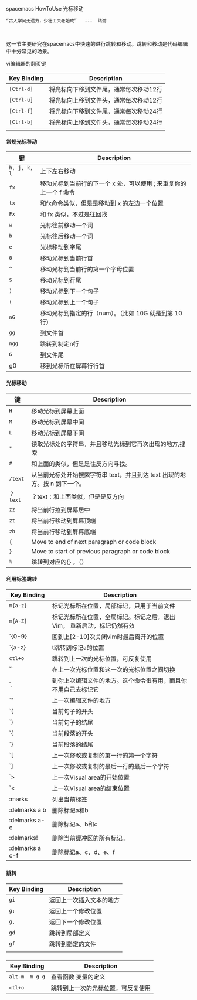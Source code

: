 spacemacs HowToUse 光标移动

```
“古人学问无遗力，少壮工夫老始成”   ---  陆游
```



​										

这一节主要研究在spacemacs中快速的进行跳转和移动。跳转和移动是代码编辑中十分常见的场景。





vi编辑器的翻页键

| Key Binding | Description                            |
| ----------- | -------------------------------------- |
| `[Ctrl-d]`  | 将光标向下移到文件尾，通常每次移动12行 |
| `[Ctrl-u]`  | 将光标向上移到文件头，通常每次移动12行 |
| `[Ctrl-f]`  | 将光标向下移到文件尾，通常每次移动24行 |
| `[Ctrl-b]`  | 将光标向上移到文件头，通常每次移动24行 |
|             |                                        |







#### 常规光标移动

| **键**       | Description                                                  |
| ------------ | ------------------------------------------------------------ |
| `h, j, k, l` | 上下左右移动                                                 |
| `fx`         | 移动光标到当前行的下一个 x 处，可以使用 ; 来重复你的上一个 f 命令 |
| `tx`         | 和fx命令类似，但是是移动到 x 的左边一个位置                  |
| `Fx`         | 和 fx 类似，不过是往回找                                     |
| `w`          | 光标往前移动一个词                                           |
| `b`          | 光标往后移动一个词                                           |
| `e`          | 光标移动到字尾                                               |
| `0`          | 移动光标到当前行首                                           |
| `^`          | 移动光标到当前行的第一个字母位置                             |
| `$`          | 移动光标到行尾                                               |
| `)`          | 移动光标到下一个句子                                         |
| `(`          | 移动光标到上一个句子                                         |
| `nG`         | 移动光标到指定的行（num）。（比如 10G 就是到第 10 行）       |
| `gg`         | 到文件首                                                     |
| `ngg`        | 跳转到制定n行                                                |
| `G`          | 到文件尾                                                     |
| g0           | 移到光标所在屏幕行行首                                       |





#### 光标移动

| **键**   | Description                                                  |
| -------- | ------------------------------------------------------------ |
| `H`      | 移动光标到屏幕上面                                           |
| `M`      | 移动光标到屏幕中间                                           |
| `L`      | 移动光标到屏幕下间                                           |
| `*`      | 读取光标处的字符串，并且移动光标到它再次出现的地方,搜索      |
| `#`      | 和上面的类似，但是是往反方向寻找。                           |
| `/text`  | 从当前光标处开始搜索字符串 text，并且到达 text 出现的地方。按 n 到下一个。 |
| `？text` | ？text：和上面类似，但是是反方向                             |
| `zz`     | 将当前行拉到屏幕居中                                         |
| `zt`     | 将当前行移动到屏幕顶端                                       |
| `zb`     | 将当前行移动到屏幕底端                                       |
| `{`      | Move to end of next paragraph or code block                  |
| `}`      | Move to start of previous paragraph or code block            |
| `%`      | 跳转到对应的{}   ，（）                                      |



#### 利用标签跳转



| Key Binding     | Description                                                  |
| --------------- | ------------------------------------------------------------ |
| `m{a-z}`        | 标记光标所在位置，局部标记，只用于当前文件                   |
| `m{A-Z}`        | 标记光标所在位置，全局标记。标记之后，退出Vim， 重新启动，标记仍然有效 |
| `{0-9}          | 回到上[2-10]次关闭vim时最后离开的位置                        |
| `{a-z}          | t跳转到标记a的位置                                           |
| `ctl+o`         | 跳转到上一次的光标位置，可反复使用                           |
| ``              | 在上一次光标位置和这一次的光标位置之间切换                   |
| `.              | 到你上次编辑文件的地方。这个命令很有用，而且你不用自己去标记它 |
| `"              | 上一次编辑文件的地方                                         |
| `(              | 当前句子的开头                                               |
| `)              | 当前句子的结尾                                               |
| `{              | 当前段落的开头                                               |
| `}              | 当前段落的结尾                                               |
| `[              | 上一次修改或复制的第一行的第一个字符                         |
| `]              | 上一次修改或复制的最后一行的最后一个字符                     |
| `>              | 上一次Visual area的开始位置                                  |
| `<              | 上一次Visual area的结束位置                                  |
| :marks          | 列出当前标签                                                 |
| :delmarks a b   | 删除标记a和b                                                 |
| :delmarks a-c   | 删除标记a、b和c                                              |
| :delmarks!      | 删除当前缓冲区的所有标记。                                   |
| :delmarks a c-f | 删除标记a、c、d、e、f                                        |

#####  

#### 跳转



| Key Binding | Description              |
| ----------- | ------------------------ |
| `gi`        | 返回上一次插入文本的地方 |
| `g;`        | 返回上一个修改位置       |
| `g,`        | 返回下一个修改位置       |
| `gd`        | 跳转到局部定义           |
| `gf`        | 跳转到指定的文件         |
|             |                          |

#####  

| Key Binding    | Description                        |
| -------------- | ---------------------------------- |
| `alt-m  m g g` | 查看函数 变量的定义                |
| `ctl+o`        | 跳转到上一次的光标位置，可反复使用 |

#####  